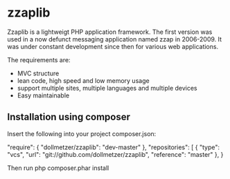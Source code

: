 zzaplib
=======

Zzaplib is a lightweigt PHP application framework.
The first version was used in a now defunct messaging application named zzap in 2006-2009.
It was under constant development since then for various web applications.

The requirements are:

- MVC structure
- lean code, high speed and low memory usage
- support multiple sites, multiple languages and multiple devices
- Easy maintainable

Installation using composer
---------------------------
Insert the following into your project composer.json:

  "require": {
      "dollmetzer/zzaplib": "dev-master"
  },
  "repositories": [
      {
          "type": "vcs",
          "url": "git://github.com/dollmetzer/zzaplib",
          "reference": "master"
      },
  }

Then run php composer.phar install